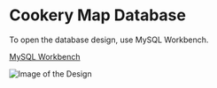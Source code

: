 # Cookery Map Database

To open the database design, use MySQL Workbench.

[MySQL Workbench](https://www.mysql.com/products/workbench)

![Image of the Design](https://user-images.githubusercontent.com/8865339/95001804-394a7380-0582-11eb-9752-39c5e0cf02ca.png)

